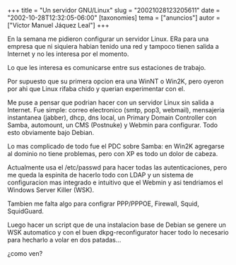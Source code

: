 +++
title = "Un servidor GNU/Linux"
slug = "20021028123205611"
date = "2002-10-28T12:32:05-06:00"
[taxonomies]
tema = ["anuncios"]
autor = ["Víctor Manuel Jáquez Leal"]
+++

En la semana me pidieron configurar un servidor Linux. ERa para una
empresa que ni siquiera habian tenido una red y tampoco tienen salida a
Internet y no les interesa por el momento.

Lo que les interesa es comunicarse entre sus estaciones de trabajo.

Por supuesto que su primera opcion era una WinNT o Win2K, pero oyeron
por ahi que Linux rifaba chido y querian experimentar con el.

<!-- more -->
Me puse a pensar que podrian hacer con un servidor Linux sin salida a
Internet. Fue simple: correo electronico (smtp, pop3, webmail),
mensajeria instantanea (jabber), dhcp, dns local, un Primary Domain
Controller con Samba, automount, un CMS (Postnuke) y Webmin para
configurar. Todo esto obviamente bajo Debian.

Lo mas complicado de todo fue el PDC sobre Samba: en Win2K agregarse al
dominio no tiene problemas, pero con XP es todo un dolor de cabeza.

Actualmente usa el /etc/passwd para hacer todas las autenticaciones,
pero me queda la espinita de hacerlo todo con LDAP y un sistema de
configuracion mas integrado e intuitivo que el Webmin y asi tendriamos
el Windows Server Killer (WSK).

Tambien me falta algo para configrar PPP/PPPOE, Firewall, Squid,
SquidGuard.

Luego hacer un script que de una instalacion base de Debian se genere un
WSK automatico y con el buen dkpg-reconfigurator hacer todo lo necesario
para hecharlo a volar en dos patadas…

¿como ven?

